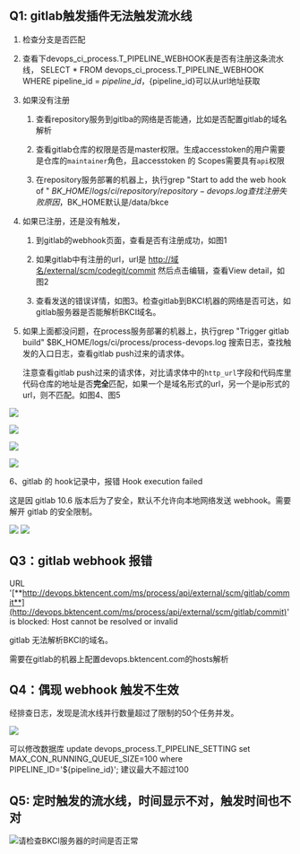 ## Q1: gitlab触发插件无法触发流水线

1. 检查分支是否匹配

2. 查看下devops\_ci\_process.T\_PIPELINE\_WEBHOOK表是否有注册这条流水线， SELECT \* FROM devops\_ci\_process.T\_PIPELINE\_WEBHOOK WHERE pipeline\_id = ${pipeline\_id}，${pipeline\_id}可以从url地址获取

3. 如果没有注册

   1. 查看repository服务到gitlba的网络是否能通，比如是否配置gitlab的域名解析

   2. 查看gitlab仓库的权限是否是master权限。生成accesstoken的用户需要是仓库的`maintainer`角色，且accesstoken 的 Scopes需要具有`api`权限

   3. 在repository服务部署的机器上，执行grep "Start to add the web hook of " $BK\_HOME/logs/ci/repository/repository-devops.log查找注册失败原因，$BK\_HOME默认是/data/bkce

4. 如果已注册，还是没有触发，

   1. 到gitlab的webhook页面，查看是否有注册成功，如图1

   2. 如果gitlab中有注册的url，url是 [http://域名/external/scm/codegit/commit](http://xn--eqrt2g/external/scm/codegit/commit) 然后点击编辑，查看View detail，如图2

   3. 查看发送的错误详情，如图3。检查gitlab到BKCI机器的网络是否可达，如gitlab服务器是否能解析BKCI域名。

5. 如果上面都没问题，在process服务部署的机器上，执行grep "Trigger gitlab build" $BK\_HOME/logs/ci/process/process-devops.log 搜索日志，查找触发的入口日志，查看gitlab push过来的请求体。

   注意查看gitlab push过来的请求体，对比请求体中的`http_url`字段和代码库里代码仓库的地址是否**完全**匹配，如果一个是域名形式的url，另一个是ip形式的url，则不匹配。如图4、图5

![](<../../../../assets/image (58) (1).png>)

![](<../../../../assets/image (59).png>)

![](<../../../../assets/image (57).png>)

<img src="../../../../assets/image-trigger-gitlab-webhook-post-body.png" alt="" data-size="original"><img src="../../../../assets/image-trigger-gitlab-repo-ip-view.png">





6、gitlab 的 hook记录中，报错 Hook execution failed

这是因 gitlab 10.6 版本后为了安全，默认不允许向本地网络发送 webhook。需要解开 gitlab 的安全限制。

<img src="../../../../assets/QQ截图20221228192430.png">

<img src="../../../../assets/QQ截图20221228192953.png">

## Q3：gitlab webhook 报错 

URL '[**http://devops.bktencent.com/ms/process/api/external/scm/gitlab/commit**](http://devops.bktencent.com/ms/process/api/external/scm/gitlab/commit)' is blocked: Host cannot be resolved or invalid

gitlab 无法解析BKCI的域名。

需要在gitlab的机器上配置devops.bktencent.com的hosts解析





## Q4：偶现 webhook 触发不生效 

经排查日志，发现是流水线并行数量超过了限制的50个任务并发。

<img src="../../../../assets/max_parallel_error.png">

可以修改数据库
update devops_process.T_PIPELINE_SETTING set MAX_CON_RUNNING_QUEUE_SIZE=100 where PIPELINE_ID='${pipeline_id}'; 
建议最大不超过100





## Q5: 定时触发的流水线，时间显示不对，触发时间也不对

![](../../../../assets/wecom-temp-26d5087b12647b6801f5d8471eeb3ee6.png)请检查BKCI服务器的时间是否正常